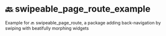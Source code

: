 # 🔙 swipeable_page_route_example

Example for 🔙 swipeable_page_route, a package adding back-navigation by swiping with beatifully morphing widgets
